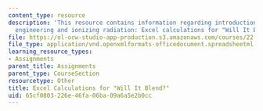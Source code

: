 ```yaml
---
content_type: resource
description: 'This resource contains information regarding introduction to nuclear
  engineering and ionizing radiation: Excel calculations for "Will It Blend?".'
file: https://ol-ocw-studio-app-production.s3.amazonaws.com/courses/22-01-introduction-to-nuclear-engineering-and-ionizing-radiation-fall-2016/65cf0803226e46fa06ba09a6a5e2b0cc_ps7_sol_WillItBlend-Calcs.xlsx
file_type: application/vnd.openxmlformats-officedocument.spreadsheetml.sheet
learning_resource_types:
- Assignments
parent_title: Assignments
parent_type: CourseSection
resourcetype: Other
title: Excel Calculations for "Will It Blend?"
uid: 65cf0803-226e-46fa-06ba-09a6a5e2b0cc
---
```

